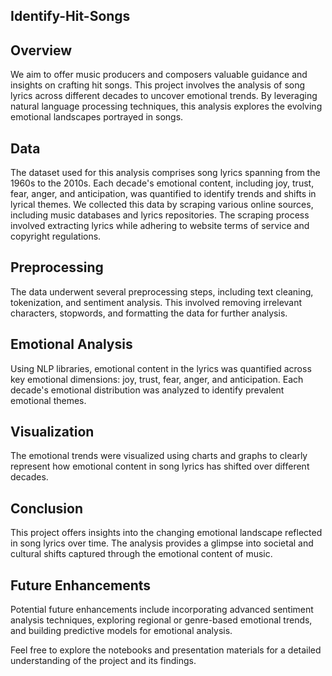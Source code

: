 ## Identify-Hit-Songs

## Overview
We aim to offer music producers and composers valuable guidance and insights on crafting hit songs. This project involves the analysis of song lyrics across different decades to uncover emotional trends. By leveraging natural language processing techniques, this analysis explores the evolving emotional landscapes portrayed in songs.

## Data
The dataset used for this analysis comprises song lyrics spanning from the 1960s to the 2010s. Each decade's emotional content, including joy, trust, fear, anger, and anticipation, was quantified to identify trends and shifts in lyrical themes. We collected this data by scraping various online sources, including music databases and lyrics repositories. The scraping process involved extracting lyrics while adhering to website terms of service and copyright regulations.

## Preprocessing
The data underwent several preprocessing steps, including text cleaning, tokenization, and sentiment analysis. This involved removing irrelevant characters, stopwords, and formatting the data for further analysis.

## Emotional Analysis
Using NLP libraries, emotional content in the lyrics was quantified across key emotional dimensions: joy, trust, fear, anger, and anticipation. Each decade's emotional distribution was analyzed to identify prevalent emotional themes.

## Visualization
The emotional trends were visualized using charts and graphs to clearly represent how emotional content in song lyrics has shifted over different decades.

## Conclusion
This project offers insights into the changing emotional landscape reflected in song lyrics over time. The analysis provides a glimpse into societal and cultural shifts captured through the emotional content of music.

## Future Enhancements
Potential future enhancements include incorporating advanced sentiment analysis techniques, exploring regional or genre-based emotional trends, and building predictive models for emotional analysis.

Feel free to explore the notebooks and presentation materials for a detailed understanding of the project and its findings.
